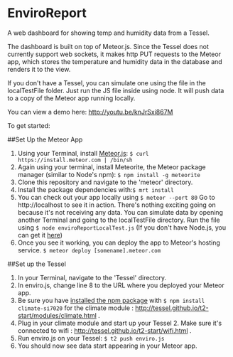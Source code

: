 EnviroReport
============

A web dashboard for showing temp and humidity data from a Tessel.

The dashboard is built on top of Meteor.js.  Since the Tessel does not currently support web sockets, it makes http PUT requests to the Meteor app, which stores the temperature and humidity data in the database and renders it to the view.

If you don't have a Tessel, you can simulate one using the file in the localTestFile folder.  Just run the JS file inside using node.  It will push data to a copy of the Meteor app running locally.

You can view a demo here: http://youtu.be/knJrSxi867M

To get started:

##Set Up the Meteor App

1. Using your Terminal, install [Meteor.js](http://docs.meteor.com/#quickstart): ```$ curl https://install.meteor.com | /bin/sh```
2. Again using your terminal, install Meteorite, the Meteor package manager (similar to Node's npm): ```$ npm install -g meteorite```
3. Clone this repository and navigate to the 'meteor' directory.
4. Install the package dependencies with:```$ mrt install```
5. You can check out your app locally using ```$ meteor --port 80``` Go to http://localhost to see it in action.  There's nothing exciting going on because it's not receiving any data. You can simulate data by opening another Terminal and going to the localTestFile directory. Run the file using ```$ node enviroReportLocalTest.js``` (If you don't have Node.js, you can get it [here](http://nodejs.org/))
6. Once you see it working, you can deploy the app to Meteor's hosting service. ```$ meteor deploy [somename].meteor.com```


##Set up the Tessel

1. In your Terminal, navigate to the 'Tessel' directory.
2. In enviro.js, change line 8 to the URL where you deployed your Meteor app.
3. Be sure you have [installed the npm package](http://tessel.github.io/t2-start/modules/climate.html) with ```$ npm install climate-si7020``` for the climate module : http://tessel.github.io/t2-start/modules/climate.html .
4. Plug in your climate module and start up your Tessel 2.  Make sure it's connected to wifi : http://tessel.github.io/t2-start/wifi.html .
5. Run enviro.js on your Tessel: ```$ t2 push enviro.js```
6. You should now see data start appearing in your Meteor app.
